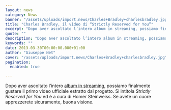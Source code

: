 ```yaml
---
layout: news
category: News
banner: "/assets/uploads/import.news/Charles+Bradley+charlesbradley.jpg"
title: "Charles Bradley, il video di “Strictly Reserved for You”"
excerpt: "Dopo aver ascoltato l’intero album in streaming, possiamo finalmente gustare il primo video ufficiale estratto dal progetto. Si intitola Strictly Reserved for You ed è a cura di Homer Steinweiss. Se avete un cuore apprezzerete sicuramente, buona visione.  "
quote: ""
description: "Dopo aver ascoltato l’intero album in streaming, possiamo finalmente gustare il primo video ufficiale estratto dal progetto. Si intitola Strictly Reserved for You ed è a cura di Homer Steinweiss. Se avete un cuore apprezzerete sicuramente, buona visione.  "
keywords: ""
date: 2013-03-30T00:00:00.000+01:00
author: "Giuseppe Net"
cover: "/assets/uploads/import.news/Charles+Bradley+charlesbradley.jpg"
pagination:
  enabled: true

---
```


Dopo aver ascoltato l’intero [album in streaming](https://hotmc.com/charles-bradley-nuovo-lp-in-streaming/), possiamo finalmente gustare il primo video ufficiale estratto dal progetto. Si intitola _Strictly Reserved for You_ ed è a cura di Homer Steinweiss. Se avete un cuore apprezzerete sicuramente, buona visione.